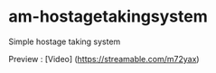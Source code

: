 # am-hostagetakingsystem
 Simple hostage taking system 

Preview : [Video] (https://streamable.com/m72yax)

